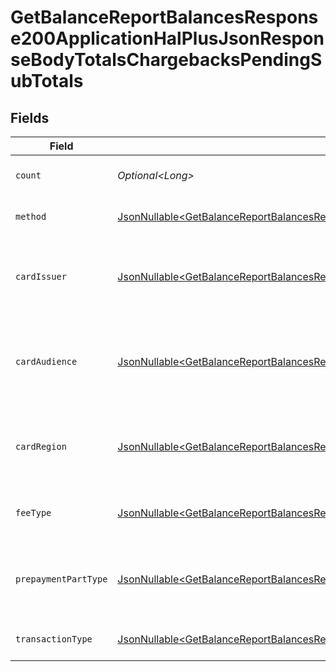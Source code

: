 # GetBalanceReportBalancesResponse200ApplicationHalPlusJsonResponseBodyTotalsChargebacksPendingSubTotals


## Fields

| Field                                                                                                                                                                                                                                                                        | Type                                                                                                                                                                                                                                                                         | Required                                                                                                                                                                                                                                                                     | Description                                                                                                                                                                                                                                                                  | Example                                                                                                                                                                                                                                                                      |
| ---------------------------------------------------------------------------------------------------------------------------------------------------------------------------------------------------------------------------------------------------------------------------- | ---------------------------------------------------------------------------------------------------------------------------------------------------------------------------------------------------------------------------------------------------------------------------- | ---------------------------------------------------------------------------------------------------------------------------------------------------------------------------------------------------------------------------------------------------------------------------- | ---------------------------------------------------------------------------------------------------------------------------------------------------------------------------------------------------------------------------------------------------------------------------- | ---------------------------------------------------------------------------------------------------------------------------------------------------------------------------------------------------------------------------------------------------------------------------- |
| `count`                                                                                                                                                                                                                                                                      | *Optional\<Long>*                                                                                                                                                                                                                                                            | :heavy_minus_sign:                                                                                                                                                                                                                                                           | Number of transactions of this type                                                                                                                                                                                                                                          | 50                                                                                                                                                                                                                                                                           |
| `method`                                                                                                                                                                                                                                                                     | [JsonNullable\<GetBalanceReportBalancesResponse200ApplicationHalPlusJsonResponseBodyTotalsChargebacksPendingMethod>](../../models/operations/GetBalanceReportBalancesResponse200ApplicationHalPlusJsonResponseBodyTotalsChargebacksPendingMethod.md)                         | :heavy_minus_sign:                                                                                                                                                                                                                                                           | Payment type of the transactions                                                                                                                                                                                                                                             | creditcard                                                                                                                                                                                                                                                                   |
| `cardIssuer`                                                                                                                                                                                                                                                                 | [JsonNullable\<GetBalanceReportBalancesResponse200ApplicationHalPlusJsonResponseBodyTotalsChargebacksPendingCardIssuer>](../../models/operations/GetBalanceReportBalancesResponse200ApplicationHalPlusJsonResponseBodyTotalsChargebacksPendingCardIssuer.md)                 | :heavy_minus_sign:                                                                                                                                                                                                                                                           | In case of payments transactions with card, the card issuer will be available                                                                                                                                                                                                | amex                                                                                                                                                                                                                                                                         |
| `cardAudience`                                                                                                                                                                                                                                                               | [JsonNullable\<GetBalanceReportBalancesResponse200ApplicationHalPlusJsonResponseBodyTotalsChargebacksPendingCardAudience>](../../models/operations/GetBalanceReportBalancesResponse200ApplicationHalPlusJsonResponseBodyTotalsChargebacksPendingCardAudience.md)             | :heavy_minus_sign:                                                                                                                                                                                                                                                           | In case of payments trnsactions with card, the card audience will be available.                                                                                                                                                                                              | other                                                                                                                                                                                                                                                                        |
| `cardRegion`                                                                                                                                                                                                                                                                 | [JsonNullable\<GetBalanceReportBalancesResponse200ApplicationHalPlusJsonResponseBodyTotalsChargebacksPendingCardRegion>](../../models/operations/GetBalanceReportBalancesResponse200ApplicationHalPlusJsonResponseBodyTotalsChargebacksPendingCardRegion.md)                 | :heavy_minus_sign:                                                                                                                                                                                                                                                           | In case of payments transactions with card, the card region will be available.                                                                                                                                                                                               | domestic                                                                                                                                                                                                                                                                     |
| `feeType`                                                                                                                                                                                                                                                                    | [JsonNullable\<GetBalanceReportBalancesResponse200ApplicationHalPlusJsonResponseBodyTotalsChargebacksPendingFeeType>](../../models/operations/GetBalanceReportBalancesResponse200ApplicationHalPlusJsonResponseBodyTotalsChargebacksPendingFeeType.md)                       | :heavy_minus_sign:                                                                                                                                                                                                                                                           | Present when the transaction represents a fee.                                                                                                                                                                                                                               | payment-fee                                                                                                                                                                                                                                                                  |
| `prepaymentPartType`                                                                                                                                                                                                                                                         | [JsonNullable\<GetBalanceReportBalancesResponse200ApplicationHalPlusJsonResponseBodyTotalsChargebacksPendingPrepaymentPartType>](../../models/operations/GetBalanceReportBalancesResponse200ApplicationHalPlusJsonResponseBodyTotalsChargebacksPendingPrepaymentPartType.md) | :heavy_minus_sign:                                                                                                                                                                                                                                                           | Prepayment part: fee itself, reimbursement, discount, VAT or rounding compensation.                                                                                                                                                                                          | fee                                                                                                                                                                                                                                                                          |
| `transactionType`                                                                                                                                                                                                                                                            | [JsonNullable\<GetBalanceReportBalancesResponse200ApplicationHalPlusJsonResponseBodyTotalsChargebacksPendingTransactionType>](../../models/operations/GetBalanceReportBalancesResponse200ApplicationHalPlusJsonResponseBodyTotalsChargebacksPendingTransactionType.md)       | :heavy_minus_sign:                                                                                                                                                                                                                                                           | Represents the transaction type                                                                                                                                                                                                                                              | payment                                                                                                                                                                                                                                                                      |
